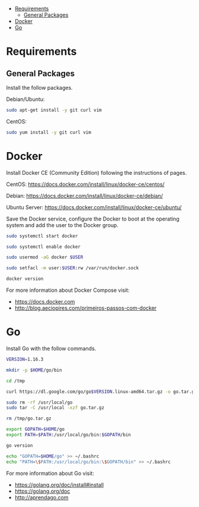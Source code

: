 <!-- TOC -->

- [Requirements](#requirements)
  - [General Packages](#general-packages)
- [Docker](#docker)
- [Go](#go)

<!-- TOC -->

# Requirements

## General Packages

Install the follow packages.

Debian/Ubuntu:

```bash
sudo apt-get install -y git curl vim
```

CentOS:

```bash
sudo yum install -y git curl vim
```

# Docker

Install Docker CE (Community Edition) following the instructions of pages.

CentOS: https://docs.docker.com/install/linux/docker-ce/centos/

Debian: https://docs.docker.com/install/linux/docker-ce/debian/

Ubuntu Server: https://docs.docker.com/install/linux/docker-ce/ubuntu/

Save the Docker service, configure the Docker to boot at the operating system and add the user to the Docker group.

```bash
sudo systemctl start docker

sudo systemctl enable docker

sudo usermod -aG docker $USER

sudo setfacl -m user:$USER:rw /var/run/docker.sock

docker version
```

For more information about Docker Compose visit:

* https://docs.docker.com
* http://blog.aeciopires.com/primeiros-passos-com-docker

# Go

Install Go with the follow commands.

```bash
VERSION=1.16.3

mkdir -p $HOME/go/bin

cd /tmp

curl https://dl.google.com/go/go$VERSION.linux-amd64.tar.gz -o go.tar.gz

sudo rm -rf /usr/local/go 
sudo tar -C /usr/local -xzf go.tar.gz

rm /tmp/go.tar.gz

export GOPATH=$HOME/go
export PATH=$PATH:/usr/local/go/bin:$GOPATH/bin

go version

echo "GOPATH=$HOME/go" >> ~/.bashrc
echo "PATH=\$PATH:/usr/local/go/bin:\$GOPATH/bin" >> ~/.bashrc
```

For more information about Go visit:

* https://golang.org/doc/install#install
* https://golang.org/doc
* http://aprendago.com
